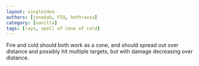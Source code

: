 ```yaml
---
layout: singleidea
authors: [jonadab, FIQ, hothraxxa]
category: [vanilla]
tags: [rays, spell of cone of cold]
---
```

Fire and cold should both work as a cone, and should spread out over distance and possibly hit multiple targets, but with damage decreasing over distance.
